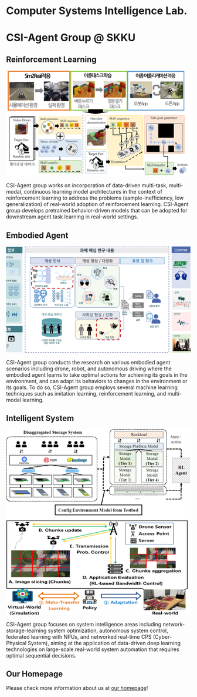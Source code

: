 # Computer Systems Intelligence Lab.

# CSI-Agent Group @ SKKU

## Reinforcement Learning

![RL](profile/images/reinforcement-learning.png)

CSI-Agent group works on incorporation of data-driven multi-task, multi-modal,
continuous learning model architectures in the context of reinforcement learning to
address the problems (sample-inefficiency, low generalization) of real-world adoption of
reinforcement learning. CSI-Agent group develops pretrained behavior-driven models that
can be adopted for downstream agent task learning in real-world settings.

## Embodied Agent

![Embodied Agent](profile/images/embodied-agent.png)

CSI-Agent group conducts the research on various embodied agent scenarios including
drone, robot, and autonomous driving where the embodied agent learns to take optimal
actions for achieving its goals in the environment, and can adapt its behaviors to
changes in the environment or its goals. To do so, CSI-Agent group employs several
machine learning techniques such as imitation learning, reinforcement learning, and
multi-modal learning.

## Intelligent System

![Intelligent System](profile/images/intelligent-system.png)

CSI-Agent group focuses on system intelligence areas including network-storage-learning
system optimization, autonomous system control, federated learning with NPUs, and
networked real-time CPS (Cyber-Physical System), aiming at the application of
data-driven deep learning technologies on large-scale real-world system automation that
requires optimal sequential decisions.

## Our Homepage

Please check more information about us at
[our homepage](https://sites.google.com/view/csi-agent-group)!
